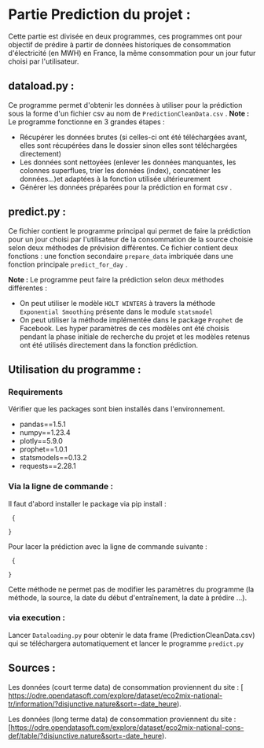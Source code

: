 # Partie Prediction du projet :

Cette partie est divisée en deux programmes, ces programmes ont pour objectif de prédire à partir de données historiques de consommation d'électricité (en MWH) en France, la même consommation pour un jour futur choisi par l'utilisateur.

## dataload.py :

Ce programme permet d'obtenir les données à utiliser pour la prédiction sous la forme d'un fichier csv au nom de `PredictionCleanData.csv` . 
__Note :__ Le programme fonctionne en 3 grandes étapes : 

* Récupérer les données brutes (si celles-ci ont été téléchargées avant, elles sont récupérées dans le dossier sinon elles sont téléchargées directement)
* Les données sont nettoyées (enlever les données manquantes, les colonnes superflues, trier les données (index), concaténer les données...)et adaptées à la fonction utilisée ultérieurement 
*  Générer les données préparées pour la prédiction en format csv .




## predict.py :

Ce fichier contient le programme principal qui permet de faire la prédiction pour un jour choisi par l'utilisateur de la consommation de la source choisie selon deux méthodes de prévision différentes. Ce fichier contient deux fonctions : une fonction secondaire `prepare_data` imbriquée dans une fonction principale `predict_for_day` .

__Note :__ Le programme peut faire la prédiction selon deux méthodes différentes : 
* On peut utiliser le modèle `HOLT WINTERS` à travers la méthode `Exponential Smoothing` présente dans le module `statsmodel`
* On peut utiliser la méthode implémentée dans le package `Prophet` de Facebook. 
Les hyper paramètres de ces modèles ont été choisis pendant la phase initiale de recherche du projet et les modèles retenus ont été utilisés directement dans la fonction prédiction.

## Utilisation du programme : 
### Requirements 
Vérifier que les packages sont bien installés dans l'environnement.
* pandas==1.5.1
* numpy==1.23.4
* plotly==5.9.0
* prophet==1.0.1
* statsmodels==0.13.2
* requests==2.28.1

### Via la ligne de commande : 
Il faut d'abord installer le package via pip install :
```
 {
  
}
```
Pour lacer la prédiction avec la ligne de commande suivante :
```
 {
  
}
```
Cette méthode ne permet pas de modifier les paramètres du programme (la méthode, la source, la date du début d'entraînement, la date à prédire ...).
###  via execution  :
Lancer `Dataloading.py` pour obtenir le data frame (PredictionCleanData.csv) qui se téléchargera automatiquement et lancer le programme `predict.py`






 

## Sources :

Les données (court terme data) de consommation proviennent du site : [ https://odre.opendatasoft.com/explore/dataset/eco2mix-national-tr/information/?disjunctive.nature&sort=-date_heure).

Les données (long terme data) de consommation proviennent du site : [https://odre.opendatasoft.com/explore/dataset/eco2mix-national-cons-def/table/?disjunctive.nature&sort=-date_heure).



